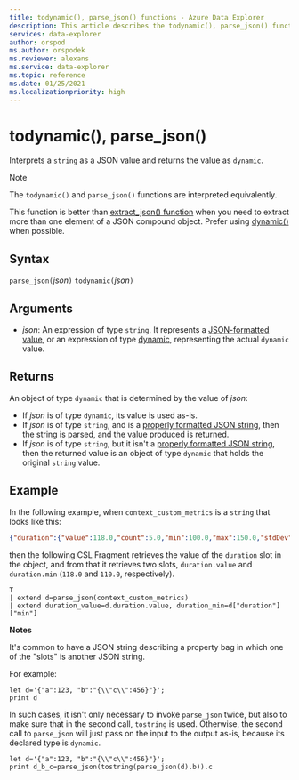 ```yaml
---
title: todynamic(), parse_json() functions - Azure Data Explorer
description: This article describes the todynamic(), parse_json() functions in Azure Data Explorer.
services: data-explorer
author: orspod
ms.author: orspodek
ms.reviewer: alexans
ms.service: data-explorer
ms.topic: reference
ms.date: 01/25/2021
ms.localizationpriority: high
---
```

# todynamic(), parse_json()

Interprets a `string` as a JSON value and returns the value as `dynamic`. 

> [!NOTE]
> The `todynamic()` and `parse_json()` functions are interpreted equivalently.

This function is better than [extract_json() function](./extractjsonfunction.md) when you need to extract more than one element of a JSON compound object. Prefer using [dynamic()](./scalar-data-types/dynamic.md) when possible.

## Syntax

`parse_json(`*json*`)`
`todynamic(`*json*`)`

<!-- deprecated aliases: `toobject()` and parsejson() -->

## Arguments

* *json*: An expression of type `string`. It represents a [JSON-formatted value](https://json.org/), or an expression of type [dynamic](./scalar-data-types/dynamic.md), representing the actual `dynamic` value.

## Returns

An object of type `dynamic` that is determined by the value of *json*:
* If *json* is of type `dynamic`, its value is used as-is.
* If *json* is of type `string`, and is a [properly formatted JSON string](https://json.org/), then the string is parsed, and the value produced is returned.
* If *json* is of type `string`, but it isn't a [properly formatted JSON string](https://json.org/), then the returned value is an object of type `dynamic` that holds the original `string` value.

## Example

In the following example, when `context_custom_metrics` is a `string`
that looks like this:

```json
{"duration":{"value":118.0,"count":5.0,"min":100.0,"max":150.0,"stdDev":0.0,"sampledValue":118.0,"sum":118.0}}
```

then the following CSL Fragment retrieves the value of the `duration` slot
in the object, and from that it retrieves two slots, `duration.value` and
 `duration.min` (`118.0` and `110.0`, respectively).

```kusto
T
| extend d=parse_json(context_custom_metrics) 
| extend duration_value=d.duration.value, duration_min=d["duration"]["min"]
```

**Notes**

It's common to have a JSON string describing a property bag in which
one of the "slots" is another JSON string. 

For example:

```kusto
let d='{"a":123, "b":"{\\"c\\":456}"}';
print d
```

In such cases, it isn't only necessary to invoke `parse_json` twice, but also
to make sure that in the second call, `tostring` is used. Otherwise, the
second call to `parse_json` will just pass on the input to the output as-is,
because its declared type is `dynamic`.

```kusto
let d='{"a":123, "b":"{\\"c\\":456}"}';
print d_b_c=parse_json(tostring(parse_json(d).b)).c
```
